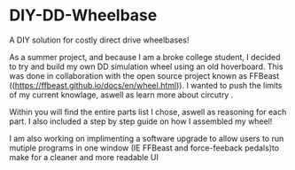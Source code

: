 # DIY-DD-Wheelbase
A DIY solution for costly direct drive wheelbases! 

As a summer project, and because I am a broke college student, I decided to try and build my own DD simulation wheel using an old hoverboard. This was done in collaboration 
with the open source project known as FFBeast ((https://ffbeast.github.io/docs/en/wheel.html)). I wanted to push the limits of my current knowlage, aswell as learn more about circutry .

Within you will find the entire parts list I chose, aswell as reasoning for each part. I also included a step by step guide on how I assembled my wheel!

I am also working on implimenting a software upgrade to allow users to run mutiple programs in one window (IE FFBeast and force-feeback pedals)to make for a cleaner and more readable UI
